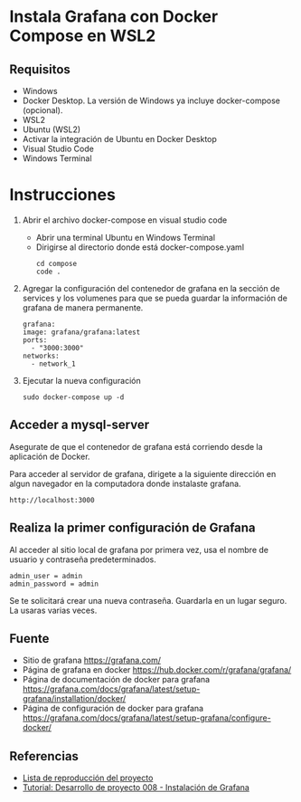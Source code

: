 # Instala Grafana con Docker Compose en WSL2

## Requisitos

- Windows
- Docker Desktop. La versión de Windows ya incluye docker-compose (opcional).
- WSL2
- Ubuntu (WSL2)
- Activar la integración de Ubuntu en Docker Desktop
- Visual Studio Code
- Windows Terminal

# Instrucciones

1. Abrir el archivo docker-compose en visual studio code
    - Abrir una terminal Ubuntu en Windows Terminal
    - Dirigirse al directorio donde está docker-compose.yaml
        ```
        cd compose
        code .
        ```
2. Agregar la configuración del contenedor de grafana en la sección de services y los volumenes para que se pueda guardar la información de grafana de manera permanente. 
    ```
    grafana:
    image: grafana/grafana:latest
    ports:
      - "3000:3000"
    networks:
      - network_1
    ```
3. Ejecutar la nueva configuración
    
    ```sudo docker-compose up -d```

## Acceder a mysql-server

Asegurate de que el contenedor de grafana está corriendo desde la aplicación de Docker.

Para acceder al servidor de grafana, dirigete a la siguiente dirección en algun navegador en la computadora donde instalaste grafana.

```http://localhost:3000```

## Realiza la primer configuración de Grafana

Al acceder al sitio local de grafana por primera vez, usa el nombre de usuario y contraseña predeterminados.
```
admin_user = admin
admin_password = admin
```
Se te solicitará crear una nueva contraseña. Guardarla en un lugar seguro. La usaras varias veces.

## Fuente

- Sitio de grafana https://grafana.com/
- Página de grafana en docker https://hub.docker.com/r/grafana/grafana/
- Página de documentación de docker para grafana https://grafana.com/docs/grafana/latest/setup-grafana/installation/docker/
- Página de configuración de docker para grafana https://grafana.com/docs/grafana/latest/setup-grafana/configure-docker/

## Referencias

- [Lista de reproducción del proyecto](https://www.youtube.com/watch?v=_F277YnKmog&list=PLm5nY_UPV5A7sAQCkPrWafyoOXLW3rvgx&pp=iAQB)
- [Tutorial: Desarrollo de proyecto 008 - Instalación de Grafana](https://youtu.be/80rmYV0KaHM)